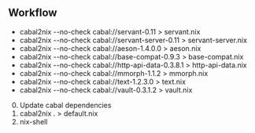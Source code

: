 ## Workflow

*  cabal2nix --no-check cabal://servant-0.11 > servant.nix
*  cabal2nix --no-check cabal://servant-server-0.11 > servant-server.nix
*  cabal2nix --no-check cabal://aeson-1.4.0.0 > aeson.nix
*  cabal2nix --no-check cabal://base-compat-0.9.3 > base-compat.nix
*  cabal2nix --no-check cabal://http-api-data-0.3.8.1 > http-api-data.nix
*  cabal2nix --no-check cabal://mmorph-1.1.2 > mmorph.nix
*  cabal2nix --no-check cabal://text-1.2.3.0 > text.nix
*  cabal2nix --no-check cabal://vault-0.3.1.2 > vault.nix
   

0. Update cabal dependencies
1. cabal2nix . > default.nix
2. nix-shell 
